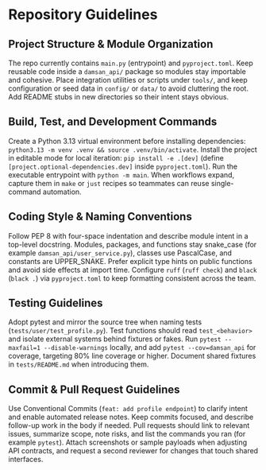 # Repository Guidelines

## Project Structure & Module Organization
The repo currently contains `main.py` (entrypoint) and `pyproject.toml`. Keep reusable code inside a `damsan_api/` package so modules stay importable and cohesive. Place integration utilities or scripts under `tools/`, and keep configuration or seed data in `config/` or `data/` to avoid cluttering the root. Add README stubs in new directories so their intent stays obvious.

## Build, Test, and Development Commands
Create a Python 3.13 virtual environment before installing dependencies: `python3.13 -m venv .venv && source .venv/bin/activate`. Install the project in editable mode for local iteration: `pip install -e .[dev]` (define `[project.optional-dependencies.dev]` inside `pyproject.toml`). Run the executable entrypoint with `python -m main`. When workflows expand, capture them in `make` or `just` recipes so teammates can reuse single-command automation.

## Coding Style & Naming Conventions
Follow PEP 8 with four-space indentation and describe module intent in a top-level docstring. Modules, packages, and functions stay snake_case (for example `damsan_api/user_service.py`), classes use PascalCase, and constants are UPPER_SNAKE. Prefer explicit type hints on public functions and avoid side effects at import time. Configure `ruff` (`ruff check`) and `black` (`black .`) via `pyproject.toml` to keep formatting consistent across the team.

## Testing Guidelines
Adopt pytest and mirror the source tree when naming tests (`tests/user/test_profile.py`). Test functions should read `test_<behavior>` and isolate external systems behind fixtures or fakes. Run `pytest --maxfail=1 --disable-warnings` locally, and add `pytest --cov=damsan_api` for coverage, targeting 80% line coverage or higher. Document shared fixtures in `tests/README.md` when introducing them.

## Commit & Pull Request Guidelines
Use Conventional Commits (`feat: add profile endpoint`) to clarify intent and enable automated release notes. Keep commits focused, and describe follow-up work in the body if needed. Pull requests should link to relevant issues, summarize scope, note risks, and list the commands you ran (for example `pytest`). Attach screenshots or sample payloads when adjusting API contracts, and request a second reviewer for changes that touch shared interfaces.

